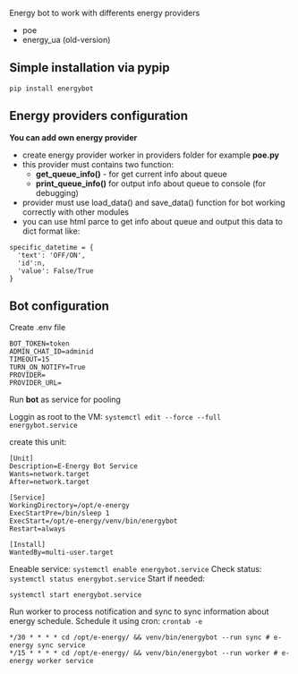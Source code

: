 Energy bot to work with differents energy providers
- poe
- energy_ua (old-version)
## Simple installation via **pypip**

```
pip install energybot
```

## Energy providers configuration

**You can add own energy provider**

- create energy provider worker in providers folder for example **poe.py**
- this provider must contains two function:
  - **get_queue_info()** - for get current info about queue
  - **print_queue_info()** for output info about queue to console (for debugging) 
- provider must use load_data() and save_data() function for bot working correctly with other modules
- you can use html parce to get info about queue and output this data to dict format like:
```
specific_datetime = {
  'text': 'OFF/ON',
  'id':n,
  'value': False/True
}
```
## Bot configuration

Create .env file
```
BOT_TOKEN=token
ADMIN_CHAT_ID=adminid
TIMEOUT=15
TURN_ON_NOTIFY=True
PROVIDER=
PROVIDER_URL=
```

Run **bot** as service for pooling

Loggin as root to the VM:
  `systemctl edit --force --full energybot.service`

create this unit:
```
[Unit]
Description=E-Energy Bot Service
Wants=network.target
After=network.target

[Service]
WorkingDirectory=/opt/e-energy
ExecStartPre=/bin/sleep 1
ExecStart=/opt/e-energy/venv/bin/energybot
Restart=always

[Install]
WantedBy=multi-user.target

```
Eneable service:
`systemctl enable energybot.service`
Check status:
`systemctl status energybot.service`
Start if needed:

```
systemctl start energybot.service
```

Run worker to process notification and sync to sync information about energy schedule. Schedule it using cron: `crontab -e`
```
*/30 * * * * cd /opt/e-energy/ && venv/bin/energybot --run sync # e-energy sync service
*/15 * * * * cd /opt/e-energy/ && venv/bin/energybot --run worker # e-energy worker service
```

